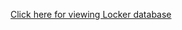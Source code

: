 [Click here for viewing Locker database](https://docs.google.com/spreadsheets/d/1gfbKYaK7NawqFHViB_oG7rjuBWdhCrlxSH9Y0CVM3Ds/pubhtml?gid=1987521708&single=true)
